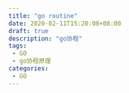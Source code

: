 ```yaml
---
title: "go routine"
date: 2020-02-11T15:20:08+08:00
draft: true
description: "go协程"
tags: 
 - GO
 - go协程原理
categories: 
 - GO
---
```












 <!--more-->

